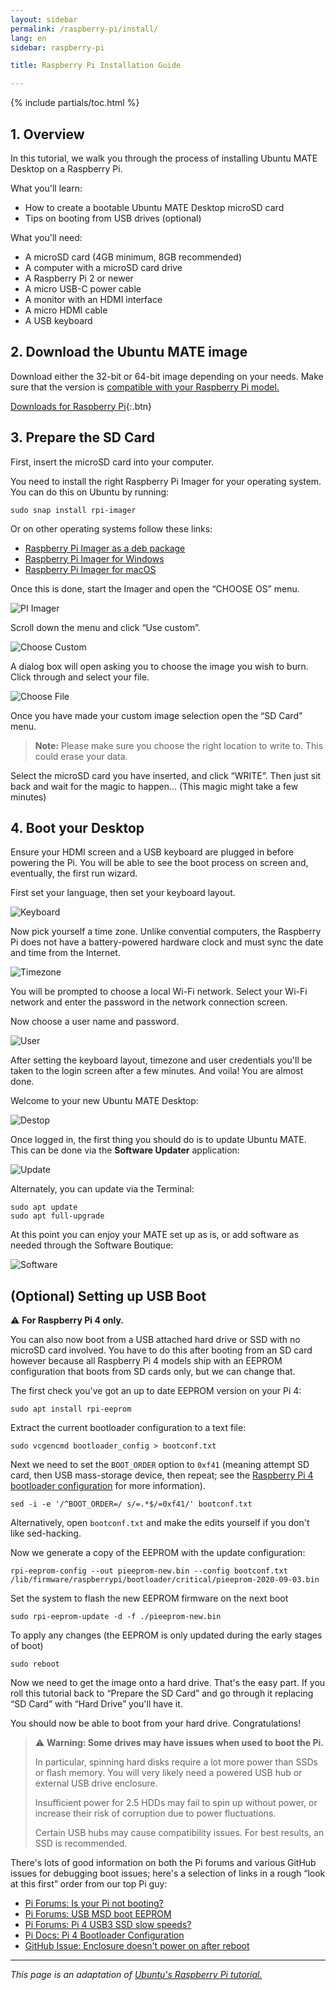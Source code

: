 ```yaml
---
layout: sidebar
permalink: /raspberry-pi/install/
lang: en
sidebar: raspberry-pi

title: Raspberry Pi Installation Guide

---
```


{% include partials/toc.html %}


## 1. Overview

In this tutorial, we walk you through the process of installing Ubuntu MATE Desktop on a Raspberry Pi.

What you'll learn:

- How to create a bootable Ubuntu MATE Desktop microSD card
- Tips on booting from USB drives (optional)

What you'll need:

- A microSD card (4GB minimum, 8GB recommended)
- A computer with a microSD card drive
- A Raspberry Pi 2 or newer
- A micro USB-C power cable
- A monitor with an HDMI interface
- A micro HDMI cable
- A USB keyboard


## 2. Download the Ubuntu MATE image

Download either the 32-bit or 64-bit image depending on your needs. Make sure
that the version is [compatible with your Raspberry Pi model.](/raspberry-pi/compatibility/)

[Downloads for Raspberry Pi](/raspberry-pi/download/){:.btn}


## 3. Prepare the SD Card

First, insert the microSD card into your computer.

You need to install the right Raspberry Pi Imager for your operating system.
You can do this on Ubuntu by running:

    sudo snap install rpi-imager

Or on other operating systems follow these links:

- [Raspberry Pi Imager as a deb package](https://ubuntu.com/tutorials/how-to-install-ubuntu-desktop-on-raspberry-pi-4#2-prepare-the-sd-card)
- [Raspberry Pi Imager for Windows](https://downloads.raspberrypi.org/imager/imager.exe)
- [Raspberry Pi Imager for macOS](https://downloads.raspberrypi.org/imager/imager.dmg)

Once this is done, start the Imager and open the “CHOOSE OS” menu.

![PI Imager](/images/rpi/piimager.png)


Scroll down the menu and click “Use custom”.

![Choose Custom](/images/rpi/choosecustom.png)

A dialog box will open asking you to choose the image you wish to burn. Click through and select your file.

![Choose File](/images/rpi/fileselect.png)

Once you have made your custom image selection open the “SD Card” menu.

> **Note:** Please make sure you choose the right location to write to. This could erase your data.

Select the microSD card you have inserted, and click “WRITE”. Then just sit back and wait for the magic to happen… (This magic might take a few minutes)


## 4. Boot your Desktop

Ensure your HDMI screen and a USB keyboard are plugged in before powering the Pi. You will be able to see the boot process on screen and, eventually, the first run wizard.

First set your language, then set your keyboard layout.

![Keyboard](/images/rpi/keyboard.png)

Now pick yourself a time zone. Unlike convential computers, the Raspberry Pi
does not have a battery-powered hardware clock and must sync the date and time from the Internet.

![Timezone](/images/rpi/location.png)

You will be prompted to choose a local Wi-Fi network. Select your Wi-Fi network and enter the password in the network connection screen.

Now choose a user name and password.

![User](/images/rpi/user.png)

After setting the keyboard layout, timezone and user credentials you'll be taken to the login screen after a few minutes. And voila! You are almost done.

Welcome to your new Ubuntu MATE Desktop:

![Destop](/images/rpi/desktop.png)


Once logged in, the first thing you should do is to update Ubuntu MATE. This can
be done via the **Software Updater** application:

![Update](/images/rpi/update.png)

Alternately, you can update via the Terminal:

    sudo apt update
    sudo apt full-upgrade

At this point you can enjoy your MATE set up as is, or add software as needed through the Software Boutique:

![Software](/images/rpi/software.png)


## (Optional) Setting up USB Boot

:warning: **For Raspberry Pi 4 only.**

You can also now boot from a USB attached hard drive or SSD with no microSD card involved. You have to do this after booting from an SD card however because all Raspberry Pi 4 models ship with an EEPROM configuration that boots from SD cards only, but we can change that.

The first check you've got an up to date EEPROM version on your Pi 4:

    sudo apt install rpi-eeprom

Extract the current bootloader configuration to a text file:

    sudo vcgencmd bootloader_config > bootconf.txt

Next we need to set the `BOOT_ORDER` option to `0xf41` (meaning attempt SD card, then USB mass-storage device, then repeat; see the [Raspberry Pi 4 bootloader configuration] for more information).

[Raspberry Pi 4 bootloader configuration]: https://www.raspberrypi.org/documentation/hardware/raspberrypi/bcm2711_bootloader_config.md

    sed -i -e '/^BOOT_ORDER=/ s/=.*$/=0xf41/' bootconf.txt

Alternatively, open `bootconf.txt` and make the edits yourself if you don't like sed-hacking.

Now we generate a copy of the EEPROM with the update configuration:

    rpi-eeprom-config --out pieeprom-new.bin --config bootconf.txt /lib/firmware/raspberrypi/bootloader/critical/pieeprom-2020-09-03.bin

Set the system to flash the new EEPROM firmware on the next boot

    sudo rpi-eeprom-update -d -f ./pieeprom-new.bin

To apply any changes (the EEPROM is only updated during the early stages of boot)

    sudo reboot

Now we need to get the image onto a hard drive. That's the easy part. If you roll this tutorial back to “Prepare the SD Card” and go through it replacing “SD Card” with “Hard Drive” you'll have it.

You should now be able to boot from your hard drive. Congratulations!

> :warning: **Warning: Some drives may have issues when used to boot the Pi.**
>
> In particular, spinning hard disks require a lot more power than SSDs or flash memory.
> You will very likely need a powered USB hub or external USB drive enclosure.
>
> Insufficient power for 2.5 HDDs may fail to spin up without power, or increase
> their risk of corruption due to power fluctuations.
>
> Certain USB hubs may cause compatibility issues. For best results, an SSD is recommended.


There's lots of good information on both the Pi forums and various GitHub issues for debugging boot issues; here's a selection of links in a rough “look at this first” order from our top Pi guy:


* [Pi Forums: Is your Pi not booting?](https://www.raspberrypi.org/forums/viewtopic.php?t=58151)
* [Pi Forums: USB MSD boot EEPROM](https://www.raspberrypi.org/forums/viewtopic.php?f=63&amp;t=277007)
* [Pi Forums: Pi 4 USB3 SSD slow speeds?](https://www.raspberrypi.org/forums/viewtopic.php?t=245931)
* [Pi Docs: Pi 4 Bootloader Configuration](https://www.raspberrypi.org/documentation/hardware/raspberrypi/bcm2711_bootloader_config.md)
* [GitHub Issue: Enclosure doesn't power on after reboot](https://github.com/raspberrypi/rpi-eeprom/issues/180)

---

_This page is an adaptation of [Ubuntu's Raspberry Pi tutorial.](https://discourse.ubuntu.com/t/18925)_
